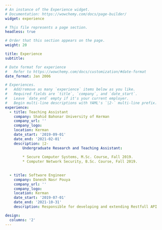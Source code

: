 ```yaml
---
# An instance of the Experience widget.
# Documentation: https://wowchemy.com/docs/page-builder/
widget: experience

# This file represents a page section.
headless: true

# Order that this section appears on the page.
weight: 20

title: Experience
subtitle:

# Date format for experience
#   Refer to https://wowchemy.com/docs/customization/#date-format
date_format: Jan 2006

# Experiences.
#   Add/remove as many `experience` items below as you like.
#   Required fields are `title`, `company`, and `date_start`.
#   Leave `date_end` empty if it's your current employer.
#   Begin multi-line descriptions with YAML's `|2-` multi-line prefix.
experience:
  - title: Teaching Assistant
    company: Shahid Bahonar University of Kerman
    company_url: ''
    company_logo: 
    location: Kerman
    date_start: '2019-09-01'
    date_end: '2021-02-01'
    description: |2-
        Undergraduate Research and Teaching Assistant:
        
        * Secure Computer Systems, M.Sc. Course, Fall 2019.
        * Computer Network Security, B.Sc. Course, Fall 2019.
        
        
  - title: Software Engineer
    company: Danesh Nasr Pouya
    company_url: ''
    company_logo: 
    location: Kerman
    date_start: '2019-07-01'
    date_end: '2021-10-31'
    description: Responsible for developing and extending Restfull API using Django and System admin with 2+ years of experience in Health and Safety Executive.

design:
  columns: '2'
---
```

